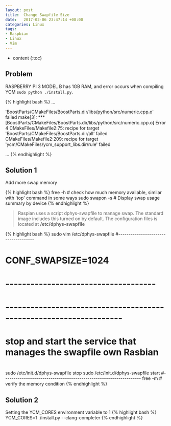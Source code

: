 ```yaml
---
layout: post
title:  Change Swapfile Size
date:   2017-02-06 23:47:14 +08:00
categories: Linux
tags:
- Raspbian
- Linux
- Vim
---
```


* content
{:toc}


**Problem**
---------------------------------------------
RASPBERRY PI 3 MODEL B has 1GB RAM, and error occurs when compiling YCM
`sudo python ./install.py`.

{% highlight bash %}
...

'BoostParts/CMakeFiles/BoostParts.dir/libs/python/src/numeric.cpp.o' failed
make[3]: *** [BoostParts/CMakeFiles/BoostParts.dir/libs/python/src/numeric.cpp.o] Error 4
CMakeFiles/Makefile2:75: recipe for target 'BoostParts/CMakeFiles/BoostParts.dir/all' failed
CMakeFiles/Makefile2:209: recipe for target 'ycm/CMakeFiles/ycm_support_libs.dir/rule' failed

...
{% endhighlight %}


**Solution 1**
---------------------------------------------
 Add more swap memory

{% highlight bash %}
free -h         # check how much memory available, similar with 'top' command in some ways
sudo swapon -s  # Display swap usage summary by device
{% endhighlight %}


>Raspian uses a script dphys-swapfile to manage swap.
The standard image includes this turned on by default.
The configuration files is located at **/etc/dphys-swapfile**

{% highlight bash %}
sudo vim /etc/dphys-swapfile
#-------------------------------------
# CONF_SWAPSIZE=1024
# ------------------------------------

# ------------------------------------------------------------------
# stop and start the service that manages the swapfile own Rasbian
#
sudo /etc/init.d/dphys-swapfile stop
sudo /etc/init.d/dphys-swapfile start
#-------------------------------------------------------------------
free -m # verify the memory condition
{% endhighlight %}

**Solution 2**
---------------------------------------------
 Setting the YCM_CORES environment variable to 1
{% highlight bash %}
YCM_CORES=1 ./install.py --clang-completer
{% endhighlight %}
